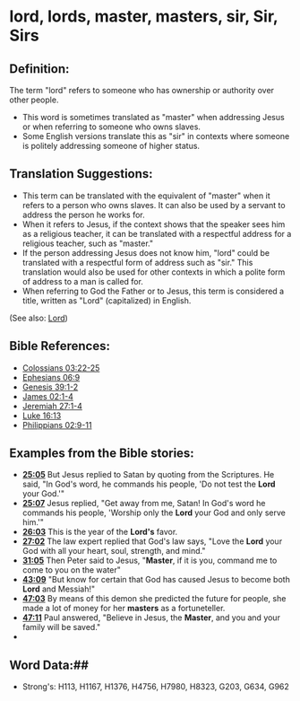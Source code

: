 # lord, lords, master, masters, sir, Sir, Sirs #

## Definition: ##

The term "lord" refers to someone who has ownership or authority over other people.

* This word is sometimes translated as "master" when addressing Jesus or when referring to someone who owns slaves.
* Some English versions translate this as "sir" in contexts where someone is politely addressing someone of higher status.

## Translation Suggestions: ##

* This term can be translated with the equivalent of "master" when it refers to a person who owns slaves. It can also be used by a servant to address the person he works for.
* When it refers to Jesus, if the context shows that the speaker sees him as a religious teacher, it can be translated with a respectful address for a religious teacher, such as "master." 
* If the person addressing Jesus does not know him, "lord" could be translated with a respectful form of address such as "sir." This translation would also be used for other contexts in which a polite form of address to a man is called for.
* When referring to God the Father or to Jesus, this term is considered a title, written as "Lord" (capitalized) in English.

(See also: [Lord](../kt/lordgod.md))

## Bible References: ##

* [Colossians 03:22-25](rc://en/tn/help/col/03/22)
* [Ephesians 06:9](rc://en/tn/help/eph/06/09)
* [Genesis 39:1-2](rc://en/tn/help/gen/39/01)
* [James 02:1-4](rc://en/tn/help/jas/02/01)
* [Jeremiah 27:1-4](rc://en/tn/help/jer/27/01)
* [Luke 16:13](rc://en/tn/help/luk/16/13)
* [Philippians 02:9-11](rc://en/tn/help/php/02/09)

## Examples from the Bible stories: ##

* __[25:05](rc://en/tn/help/obs/25/05)__ But Jesus replied to Satan by quoting from the Scriptures. He said, "In God's word, he commands his people, 'Do not test the __Lord__  your God.'"
* __[25:07](rc://en/tn/help/obs/25/07)__ Jesus replied, "Get away from me, Satan! In God's word he commands his people, 'Worship only the __Lord__  your God and only serve him.'"
* __[26:03](rc://en/tn/help/obs/26/03)__ This is the year of the __Lord's__  favor.
* __[27:02](rc://en/tn/help/obs/27/02)__ The law expert replied that God's law says, "Love the __Lord__  your God with all your heart, soul, strength, and mind."
* __[31:05](rc://en/tn/help/obs/31/05)__ Then Peter said to Jesus, "__Master__, if it is you, command me to come to you on the water"
* __[43:09](rc://en/tn/help/obs/43/09)__ "But know for certain that God has caused Jesus to become both __Lord__  and Messiah!"
* __[47:03](rc://en/tn/help/obs/47/03)__ By means of this demon she predicted the future for people, she made a lot of money for her __masters__  as a fortuneteller.
* __[47:11](rc://en/tn/help/obs/47/11)__ Paul answered, "Believe in Jesus, the __Master__, and you and your family will be saved."
*


## Word Data:##

* Strong's: H113, H1167, H1376, H4756, H7980, H8323, G203, G634, G962


